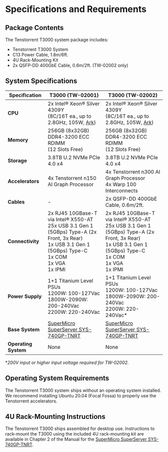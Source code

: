 # Specifications and Requirements

## Package Contents

The Tenstorrent T3000 system package includes:

- Tenstorrent T3000 System
- C13 Power Cable, 1.8m/6ft.
- 4U Rack-Mounting Kit
- 2x QSFP-DD 400GbE Cable, 0.6m/2ft. (TW-02002 only)



## System Specifications

| Specification        | T3000 (TW-02001)                                             | T3000 (TW-02002)                                             |
| -------------------- | ------------------------------------------------------------ | ------------------------------------------------------------ |
| **CPU**              | 2x Intel® Xeon® Silver 4309Y<br />(8C/16T ea., up to 2.8GHz, 105W, [Ark](https://ark.intel.com/content/www/us/en/ark/products/215275/intel-xeon-silver-4309y-processor-12m-cache-2-80-ghz.html)) | 2x Intel® Xeon® Silver 4309Y<br />(8C/16T ea., up to 2.8GHz, 105W, [Ark](https://ark.intel.com/content/www/us/en/ark/products/215275/intel-xeon-silver-4309y-processor-12m-cache-2-80-ghz.html)) |
| **Memory**           | 256GB (8x32GB)<br />DDR4-3200 ECC RDIMM<br />(12 Slots Free) | 256GB (8x32GB)<br />DDR4-3200 ECC RDIMM<br />(12 Slots Free) |
| **Storage**          | 3.8TB U.2 NVMe PCIe 4.0 x4                                   | 3.8TB U.2 NVMe PCIe 4.0 x4                                   |
| **Accelerators**     | 4x Tenstorrent n150 AI Graph Processor                       | 4x Tenstorrent n300 AI Graph Processor<br />4x Warp 100 Interconnects |
| **Cables**           | -                                                            | 2x QSFP-DD 400GbE Cable, 0.6m/2ft.                           |
| **Connectivity**     | 2x RJ45 10GBase-T via Intel® X550-AT<br />25x USB 3.1 Gen 1 (5GBps) Type-A (2x Front, 3x Rear)<br />1x USB 3.1 Gen 1 (5GBps) Type-C<br />1x COM<br />1x VGA<br />1x IPMI | 2x RJ45 10GBase-T via Intel® X550-AT<br />25x USB 3.1 Gen 1 (5GBps) Type-A (2x Front, 3x Rear)<br />1x USB 3.1 Gen 1 (5GBps) Type-C<br />1x COM<br />1x VGA<br />1x IPMI |
| **Power Supply**     | 1+1 Titanium Level PSUs<br />1200W: 100-127Vac<br />1800W-2090W: 200-240Vac<br />2200W: 220-240Vac | 1+1 Titanium Level PSUs<br />1200W: 100-127Vac<br />1800W-2090W: 200-240Vac<br />2200W: 220-240Vac* |
| **Base System**      | [SuperMicro SuperServer SYS-740GP-TNRT](https://www.supermicro.com/en/products/system/gpu/4u/sys-740gp-tnrt) | [SuperMicro SuperServer SYS-740GP-TNRT](https://www.supermicro.com/en/products/system/gpu/4u/sys-740gp-tnrt) |
| **Operating System** | None                                                         | None                                                         |

**200V input or higher input voltage required for TW-02002.*



## Operating System Requirements

The Tenstorrent T3000 system ships without an operating system installed. We recommend installing Ubuntu 20.04 (Focal Fossa) to properly use the Tenstorrent accelerators.



## 4U Rack-Mounting Instructions

The Tenstorrent T3000 ships assembled for desktop use. Instructions to rack-mount the T3000 using the included 4U rack-mounting kit are available in Chapter 2 of the Manual for the [SuperMicro SuperServer SYS-740GP-TNRT](https://www.supermicro.com/en/products/system/gpu/4u/sys-740gp-tnrt).
